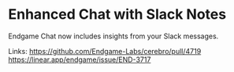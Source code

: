 # Enhanced Chat with Slack Notes

Endgame Chat now includes insights from your Slack messages.

Links:
https://github.com/Endgame-Labs/cerebro/pull/4719
https://linear.app/endgame/issue/END-3717
